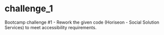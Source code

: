 # challenge_1
Bootcamp challenge #1 - Rework the given code (Horiseon - Social Solution Services) to meet accessibility requirements.
